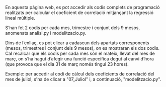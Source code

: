 En aquesta pàgina web, es pot accedir als codis complets de programació realitzats per calcular el coeficient de correlació mitjançant la regressió lineal múltiple.

S’han fet 2 codis per cada mes, trimestre i conjunt dels 9 mesos, anomenats analisi.py i modelitzacio.py.

Dins de l’enllaç, es pot clicar a cadascun dels apartats corresponents (mesos, trimestres i conjunt dels 9 mesos), on es mostraran els dos codis.
Cal recalcar que els codis per cada mes són el mateix, llevat del mes de març, on s’ha hagut d’afegir una funció específica degut al canvi d’hora (que provoca que el dia 31 de març només tingui 23 hores).

Exemple: per accedir al codi de càlcul dels coeficients de correlació del mes de juliol, s'ha de clicar a "07_Juliol" i, a continuació, "modelitzacio.py". 
